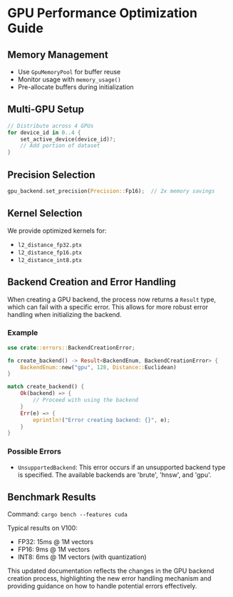# GPU Performance Optimization Guide

## Memory Management
- Use `GpuMemoryPool` for buffer reuse
- Monitor usage with `memory_usage()`
- Pre-allocate buffers during initialization

## Multi-GPU Setup
```rust
// Distribute across 4 GPUs
for device_id in 0..4 {
    set_active_device(device_id)?;
    // Add portion of dataset
}
```

## Precision Selection
```rust
gpu_backend.set_precision(Precision::Fp16);  // 2x memory savings
```

## Kernel Selection
We provide optimized kernels for:
- `l2_distance_fp32.ptx`
- `l2_distance_fp16.ptx`
- `l2_distance_int8.ptx`

## Backend Creation and Error Handling

When creating a GPU backend, the process now returns a `Result` type, which can fail with a specific error. This allows for more robust error handling when initializing the backend.

### Example
```rust
use crate::errors::BackendCreationError;

fn create_backend() -> Result<BackendEnum, BackendCreationError> {
    BackendEnum::new("gpu", 128, Distance::Euclidean)
}

match create_backend() {
    Ok(backend) => {
        // Proceed with using the backend
    }
    Err(e) => {
        eprintln!("Error creating backend: {}", e);
    }
}
```

### Possible Errors
- `UnsupportedBackend`: This error occurs if an unsupported backend type is specified. The available backends are 'brute', 'hnsw', and 'gpu'.

## Benchmark Results

Command: `cargo bench --features cuda`

Typical results on V100:
- FP32: 15ms @ 1M vectors
- FP16: 9ms @ 1M vectors
- INT8: 6ms @ 1M vectors (with quantization)

This updated documentation reflects the changes in the GPU backend creation process, highlighting the new error handling mechanism and providing guidance on how to handle potential errors effectively.